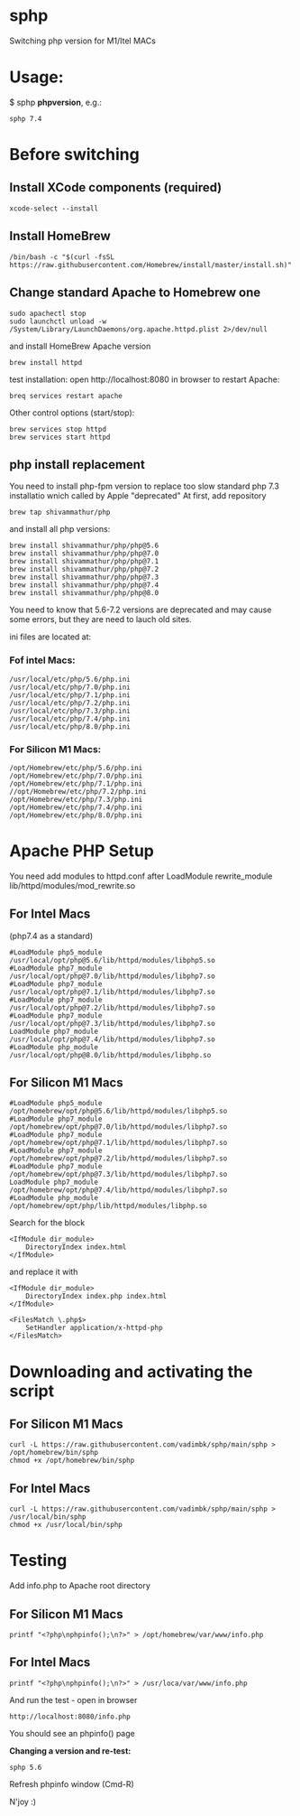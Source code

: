 # sphp
Switching php version for M1/Itel MACs

# Usage: 
$ sphp **phpversion**, e.g.:
```
sphp 7.4
```
# Before switching 
## Install XCode components (required)
```
xcode-select --install
```

## Install HomeBrew

```
/bin/bash -c "$(curl -fsSL https://raw.githubusercontent.com/Homebrew/install/master/install.sh)"
```

## Change standard Apache to Homebrew one
```
sudo apachectl stop
sudo launchctl unload -w /System/Library/LaunchDaemons/org.apache.httpd.plist 2>/dev/null
````
and install HomeBrew Apache version
```
brew install httpd
```
test installation: open http://localhost:8080 in browser
to restart Apache:
```
breq services restart apache
```
Other control options (start/stop):
```
brew services stop httpd
brew services start httpd
```

## php install replacement
You  need to install php-fpm version to replace too slow standard php 7.3 installatio wnich called by Apple "deprecated"
At first, add repository
```
brew tap shivammathur/php
```
and install all php versions:
```
brew install shivammathur/php/php@5.6
brew install shivammathur/php/php@7.0
brew install shivammathur/php/php@7.1
brew install shivammathur/php/php@7.2
brew install shivammathur/php/php@7.3
brew install shivammathur/php/php@7.4
brew install shivammathur/php/php@8.0
```
You need to know that 5.6-7.2 versions are deprecated and may cause some errors, but they are need to lauch old sites.

ini files are located at:
### Fof intel Macs:
```
/usr/local/etc/php/5.6/php.ini
/usr/local/etc/php/7.0/php.ini
/usr/local/etc/php/7.1/php.ini
/usr/local/etc/php/7.2/php.ini
/usr/local/etc/php/7.3/php.ini
/usr/local/etc/php/7.4/php.ini
/usr/local/etc/php/8.0/php.ini
```
### For Silicon M1 Macs:
```
/opt/Homebrew/etc/php/5.6/php.ini
/opt/Homebrew/etc/php/7.0/php.ini
/opt/Homebrew/etc/php/7.1/php.ini
//opt/Homebrew/etc/php/7.2/php.ini
/opt/Homebrew/etc/php/7.3/php.ini
/opt/Homebrew/etc/php/7.4/php.ini
/opt/Homebrew/etc/php/8.0/php.ini
```
# Apache PHP Setup
You need add modules to httpd.conf after LoadModule rewrite_module lib/httpd/modules/mod_rewrite.so

## For Intel Macs 
(php7.4 as a standard)
```
#LoadModule php5_module /usr/local/opt/php@5.6/lib/httpd/modules/libphp5.so
#LoadModule php7_module /usr/local/opt/php@7.0/lib/httpd/modules/libphp7.so
#LoadModule php7_module /usr/local/opt/php@7.1/lib/httpd/modules/libphp7.so
#LoadModule php7_module /usr/local/opt/php@7.2/lib/httpd/modules/libphp7.so
#LoadModule php7_module /usr/local/opt/php@7.3/lib/httpd/modules/libphp7.so
LoadModule php7_module /usr/local/opt/php@7.4/lib/httpd/modules/libphp7.so
#LoadModule php_module /usr/local/opt/php@8.0/lib/httpd/modules/libphp.so
```

## For Silicon M1 Macs
```
#LoadModule php5_module /opt/homebrew/opt/php@5.6/lib/httpd/modules/libphp5.so
#LoadModule php7_module /opt/homebrew/opt/php@7.0/lib/httpd/modules/libphp7.so
#LoadModule php7_module /opt/homebrew/opt/php@7.1/lib/httpd/modules/libphp7.so
#LoadModule php7_module /opt/homebrew/opt/php@7.2/lib/httpd/modules/libphp7.so
#LoadModule php7_module /opt/homebrew/opt/php@7.3/lib/httpd/modules/libphp7.so
LoadModule php7_module /opt/homebrew/opt/php@7.4/lib/httpd/modules/libphp7.so
#LoadModule php_module /opt/homebrew/opt/php/lib/httpd/modules/libphp.so
```

Search for the block
```
<IfModule dir_module>
    DirectoryIndex index.html
</IfModule>
```
and replace it with 
```
<IfModule dir_module>
    DirectoryIndex index.php index.html
</IfModule>

<FilesMatch \.php$>
    SetHandler application/x-httpd-php
</FilesMatch>
```

# Downloading and activating the script
## For Silicon M1 Macs
```
curl -L https://raw.githubusercontent.com/vadimbk/sphp/main/sphp > /opt/homebrew/bin/sphp
chmod +x /opt/homebrew/bin/sphp
```
## For Intel Macs
```
curl -L https://raw.githubusercontent.com/vadimbk/sphp/main/sphp >  /usr/local/bin/sphp
chmod +x /usr/local/bin/sphp
```

# Testing
Add info.php to Apache root directory
## For Silicon M1 Macs
```
printf "<?php\nphpinfo();\n?>" > /opt/homebrew/var/www/info.php
```
## For Intel Macs
```
printf "<?php\nphpinfo();\n?>" > /usr/loca/var/www/info.php
```

And run the test - open in browser
```
http://localhost:8080/info.php 
```
You should see an phpinfo() page

**Changing a version and re-test:**
```
sphp 5.6
```
Refresh phpinfo window (Cmd-R)

N'joy :)
